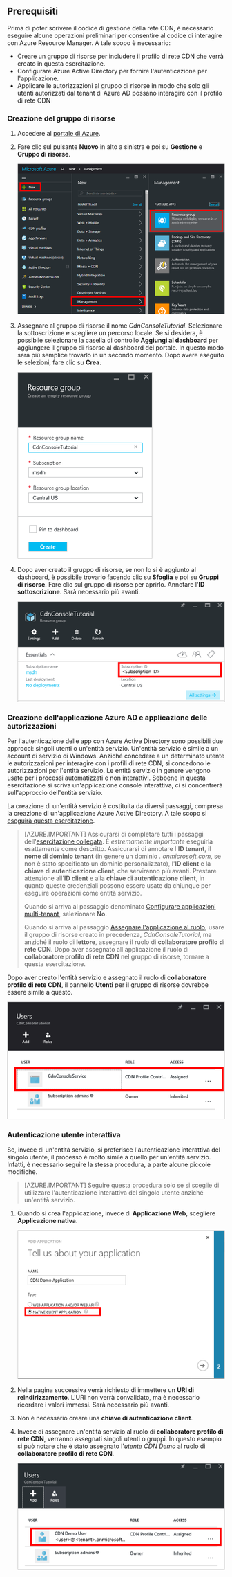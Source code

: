 ## Prerequisiti

Prima di poter scrivere il codice di gestione della rete CDN, è necessario eseguire alcune operazioni preliminari per consentire al codice di interagire con Azure Resource Manager. A tale scopo è necessario:

* Creare un gruppo di risorse per includere il profilo di rete CDN che verrà creato in questa esercitazione.
* Configurare Azure Active Directory per fornire l'autenticazione per l'applicazione.
* Applicare le autorizzazioni al gruppo di risorse in modo che solo gli utenti autorizzati dal tenant di Azure AD possano interagire con il profilo di rete CDN

### Creazione del gruppo di risorse

1. Accedere al [portale di Azure](https://portal.azure.com).

2. Fare clic sul pulsante **Nuovo** in alto a sinistra e poi su **Gestione** e **Gruppo di risorse**.
	
	![Creazione di un nuovo gruppo di risorse](./media/cdn-app-dev-prep/cdn-new-rg-1-include.png)

3. Assegnare al gruppo di risorse il nome *CdnConsoleTutorial*. Selezionare la sottoscrizione e scegliere un percorso locale. Se si desidera, è possibile selezionare la casella di controllo **Aggiungi al dashboard** per aggiungere il gruppo di risorse al dashboard del portale. In questo modo sarà più semplice trovarlo in un secondo momento. Dopo avere eseguito le selezioni, fare clic su **Crea**.

	![Assegnazione di un nome al gruppo di risorse](./media/cdn-app-dev-prep/cdn-new-rg-2-include.png)

4. Dopo aver creato il gruppo di risorse, se non lo si è aggiunto al dashboard, è possibile trovarlo facendo clic su **Sfoglia** e poi su **Gruppi di risorse**. Fare clic sul gruppo di risorse per aprirlo. Annotare l'**ID sottoscrizione**. Sarà necessario più avanti.

	![Assegnazione di un nome al gruppo di risorse](./media/cdn-app-dev-prep/cdn-subscription-id-include.png)

### Creazione dell'applicazione Azure AD e applicazione delle autorizzazioni

Per l'autenticazione delle app con Azure Active Directory sono possibili due approcci: singoli utenti o un'entità servizio. Un'entità servizio è simile a un account di servizio di Windows. Anziché concedere a un determinato utente le autorizzazioni per interagire con i profili di rete CDN, si concedono le autorizzazioni per l'entità servizio. Le entità servizio in genere vengono usate per i processi automatizzati e non interattivi. Sebbene in questa esercitazione si scriva un'applicazione console interattiva, ci si concentrerà sull'approccio dell'entità servizio.

La creazione di un'entità servizio è costituita da diversi passaggi, compresa la creazione di un'applicazione Azure Active Directory. A tale scopo si [eseguirà questa esercitazione](../articles/resource-group-create-service-principal-portal.md).

> [AZURE.IMPORTANT] Assicurarsi di completare tutti i passaggi dell'[esercitazione collegata](../articles/resource-group-create-service-principal-portal.md). È *estremamente importante* eseguirla esattamente come descritto. Assicurarsi di annotare l'**ID tenant**, il **nome di dominio tenant** (in genere un dominio *. onmicrosoft.com*, se non è stato specificato un dominio personalizzato), l'**ID client** e la **chiave di autenticazione client**, che serviranno più avanti. Prestare attenzione all'**ID client** e alla **chiave di autenticazione client**, in quanto queste credenziali possono essere usate da chiunque per eseguire operazioni come entità servizio.
> 	
> Quando si arriva al passaggio denominato [Configurare applicazioni multi-tenant](../articles/resource-group-create-service-principal-portal.md#configure-multi-tenant-application), selezionare **No**.
> 
> Quando si arriva al passaggio [Assegnare l'applicazione al ruolo](../articles/resource-group-create-service-principal-portal.md#assign-application-to-role), usare il gruppo di risorse creato in precedenza, *CdnConsoleTutorial*, ma anziché il ruolo di **lettore**, assegnare il ruolo di **collaboratore profilo di rete CDN**. Dopo aver assegnato all'applicazione il ruolo di **collaboratore profilo di rete CDN** nel gruppo di risorse, tornare a questa esercitazione.

Dopo aver creato l'entità servizio e assegnato il ruolo di **collaboratore profilo di rete CDN**, il pannello **Utenti** per il gruppo di risorse dovrebbe essere simile a questo.

![Pannello Utenti](./media/cdn-app-dev-prep/cdn-service-principal-include.png)


### Autenticazione utente interattiva

Se, invece di un'entità servizio, si preferisce l'autenticazione interattiva del singolo utente, il processo è molto simile a quello per un'entità servizio. Infatti, è necessario seguire la stessa procedura, a parte alcune piccole modifiche.

> [AZURE.IMPORTANT] Seguire questa procedura solo se si sceglie di utilizzare l'autenticazione interattiva del singolo utente anziché un'entità servizio.

1. Quando si crea l'applicazione, invece di **Applicazione Web**, scegliere **Applicazione nativa**.
	
	![Applicazione nativa](./media/cdn-app-dev-prep/cdn-native-application-include.png)
	
2. Nella pagina successiva verrà richiesto di immettere un **URI di reindirizzamento**. L'URI non verrà convalidato, ma è necessario ricordare i valori immessi. Sarà necessario più avanti.

3. Non è necessario creare una **chiave di autenticazione client**.

4. Invece di assegnare un'entità servizio al ruolo di **collaboratore profilo di rete CDN**, verranno assegnati singoli utenti o gruppi. In questo esempio si può notare che è stato assegnato l'*utente CDN Demo* al ruolo di **collaboratore profilo di rete CDN**.
	
	![Accesso del singolo utente](./media/cdn-app-dev-prep/cdn-aad-user-include.png)

<!---HONumber=AcomDC_0706_2016-->